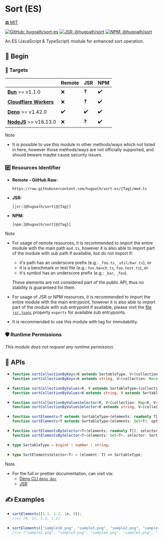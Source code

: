 # Sort (ES)

[**⚖️** MIT](./LICENSE.md)

[![GitHub: hugoalh/sort-es](https://img.shields.io/github/v/release/hugoalh/sort-es?label=hugoalh/sort-es&labelColor=181717&logo=github&logoColor=ffffff&sort=semver&style=flat "GitHub: hugoalh/sort-es")](https://github.com/hugoalh/sort-es)
[![JSR: @hugoalh/sort](https://img.shields.io/jsr/v/@hugoalh/sort?label=@hugoalh/sort&labelColor=F7DF1E&logo=jsr&logoColor=000000&style=flat "JSR: @hugoalh/sort")](https://jsr.io/@hugoalh/sort)
[![NPM: @hugoalh/sort](https://img.shields.io/npm/v/@hugoalh/sort?label=@hugoalh/sort&labelColor=CB3837&logo=npm&logoColor=ffffff&style=flat "NPM: @hugoalh/sort")](https://www.npmjs.com/package/@hugoalh/sort)

An ES (JavaScript & TypeScript) module for enhanced sort operation.

## 🔰 Begin

### 🎯 Targets

|  | **Remote** | **JSR** | **NPM** |
|:--|:--|:--|:--|
| **[Bun](https://bun.sh/)** >= v1.1.0 | ❌ | ❓ | ✔️ |
| **[Cloudflare Workers](https://workers.cloudflare.com/)** | ❌ | ❓ | ✔️ |
| **[Deno](https://deno.land/)** >= v1.42.0 | ✔️ | ✔️ | ✔️ |
| **[NodeJS](https://nodejs.org/)** >= v16.13.0 | ❌ | ❓ | ✔️ |

> [!NOTE]
> - It is possible to use this module in other methods/ways which not listed in here, however those methods/ways are not officially supported, and should beware maybe cause security issues.

### #️⃣ Resources Identifier

- **Remote - GitHub Raw:**
  ```
  https://raw.githubusercontent.com/hugoalh/sort-es/{Tag}/mod.ts
  ```
- **JSR:**
  ```
  [jsr:]@hugoalh/sort[@{Tag}]
  ```
- **NPM:**
  ```
  [npm:]@hugoalh/sort[@{Tag}]
  ```

> [!NOTE]
> - For usage of remote resources, it is recommended to import the entire module with the main path `mod.ts`, however it is also able to import part of the module with sub path if available, but do not import if:
>
>   - it's path has an underscore prefix (e.g.: `_foo.ts`, `_util/bar.ts`), or
>   - it is a benchmark or test file (e.g.: `foo.bench.ts`, `foo.test.ts`), or
>   - it's symbol has an underscore prefix (e.g.: `_bar`, `_foo`).
>
>   These elements are not considered part of the public API, thus no stability is guaranteed for them.
> - For usage of JSR or NPM resources, it is recommended to import the entire module with the main entrypoint, however it is also able to import part of the module with sub entrypoint if available, please visit the [file `jsr.jsonc`](./jsr.jsonc) property `exports` for available sub entrypoints.
> - It is recommended to use this module with tag for immutability.

### 🛡️ Runtime Permissions

*This module does not request any runtime permission.*

## 🧩 APIs

- ```ts
  function sortCollectionByKeys<K extends SortableType, V>(collection: Map<K, V>, options?: SortOptions & SortCollectionByKeysOptions<K>): Map<K, V>;
  function sortCollectionByKeys<K extends string, V>(collection: Record<K, V>, options?: SortOptions & SortCollectionByKeysOptions<K>): Record<K, V>;
  ```
- ```ts
  function sortCollectionByValues<K, V extends SortableType>(collection: Map<K, V>, options?: SortOptions & SortCollectionByKeysOptions<K>): Map<K, V>;
  function sortCollectionByValues<K extends string, V extends SortableType>(collection: Record<K, V>, options?: SortOptions & SortCollectionByKeysOptions<K>): Record<K, V>;
  ```
- ```ts
  function sortCollectionByValuesSelector<K, V>(collection: Map<K, V>, selector: SortElementsSelector<V>, options?: SortOptions & SortCollectionByKeysOptions<K>): Map<K, V>;
  function sortCollectionByValuesSelector<K extends string, V>(collection: Record<K, V>, selector: SortElementsSelector<V>, options?: SortOptions & SortCollectionByKeysOptions<K>): Record<K, V>;
  ```
- ```ts
  function sortElements<T extends SortableType>(elements: readonly T[], options?: SortOptions & SortElementsOptions<T>): T[];
  function sortElements<T extends SortableType>(elements: Set<T>, options?: SortOptions & SortElementsOptions<T>): Set<T>;
  ```
- ```ts
  function sortElementsBySelector<T>(elements: readonly T[], selector: SortElementsSelector<T>, options?: SortOptions & SortElementsOptions<T>): T[];
  function sortElementsBySelector<T>(elements: Set<T>, selector: SortElementsSelector<T>, options?: SortOptions & SortElementsOptions<T>): Set<T>;
  ```
- ```ts
  type SortableType = bigint | number | string;
  ```
- ```ts
  type SortElementsSelector<T> = (element: T) => SortableType;
  ```

> [!NOTE]
> - For the full or prettier documentation, can visit via:
>   - [Deno CLI `deno doc`](https://docs.deno.com/runtime/reference/cli/documentation_generator/)
>   - [JSR](https://jsr.io/@hugoalh/sort)

## ✍️ Examples

- ```ts
  sortElements([1.1, 1.2, 1n, 0]);
  //=> [0, 1n, 1.1, 1.2]
  ```
- ```ts
  sortElements(["sample10.png", "sample3.png", "sample2.png", "sample5.png", "sample4.png"], { smartNumeric: true });
  //=> ["sample2.png", "sample3.png", "sample4.png", "sample5.png", "sample10.png"]
  ```
